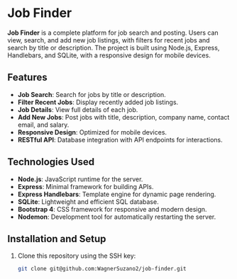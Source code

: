# Job Finder

**Job Finder** is a complete platform for job search and posting. Users can view, search, and add new job listings, with filters for recent jobs and search by title or description. The project is built using Node.js, Express, Handlebars, and SQLite, with a responsive design for mobile devices.

## Features

- **Job Search**: Search for jobs by title or description.
- **Filter Recent Jobs**: Display recently added job listings.
- **Job Details**: View full details of each job.
- **Add New Jobs**: Post jobs with title, description, company name, contact email, and salary.
- **Responsive Design**: Optimized for mobile devices.
- **RESTful API**: Database integration with API endpoints for interactions.

## Technologies Used

- **Node.js**: JavaScript runtime for the server.
- **Express**: Minimal framework for building APIs.
- **Express Handlebars**: Template engine for dynamic page rendering.
- **SQLite**: Lightweight and efficient SQL database.
- **Bootstrap 4**: CSS framework for responsive and modern design.
- **Nodemon**: Development tool for automatically restarting the server.

## Installation and Setup

1. Clone this repository using the SSH key:

   ```bash
   git clone git@github.com:WagnerSuzano2/job-finder.git
   ```

